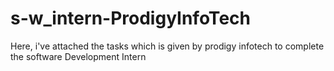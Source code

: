 # s-w_intern-ProdigyInfoTech
Here, i've attached the tasks which is given by prodigy infotech to complete the software Development Intern 
